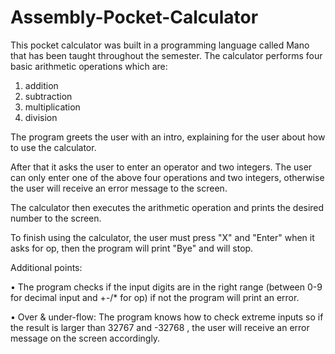 # Assembly-Pocket-Calculator
This pocket calculator was built in a programming language called Mano that has been taught throughout the semester.
The calculator performs four basic arithmetic operations which are:
1. addition
2. subtraction
3. multiplication
4. division

The program greets the user with an intro, explaining for the user about how to use the calculator.

After that it asks the user to enter an operator and two integers. The user can only enter one of the above four operations and two integers, otherwise the user will receive an error message to the screen.

The calculator then executes the arithmetic operation and prints the desired number to the screen.

To finish using the calculator, the user must press "X" and "Enter" when it asks for op, then the program will print "Bye" and will stop.

Additional points:

•	The program checks if the input digits are in the right range (between 0-9 for decimal input and +-/* for op) if not the program will print an error. 

•	Over & under-flow: The program knows how to check extreme inputs so if the result is larger than 32767 and -32768 , the user will receive an error message on the screen accordingly.

